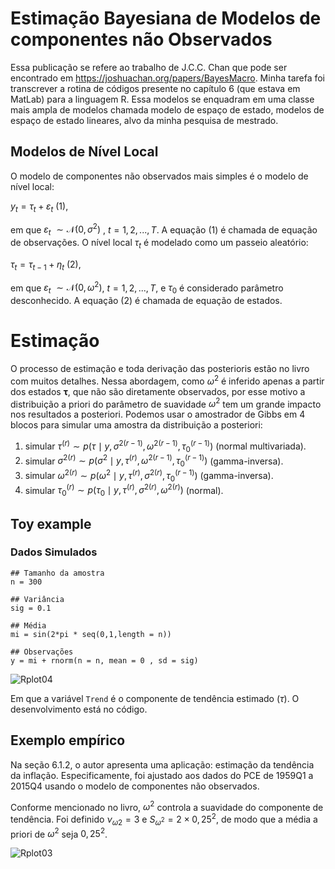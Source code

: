 # Estimação Bayesiana de Modelos de componentes não Observados

  Essa publicação se refere ao trabalho de J.C.C. Chan que pode ser encontrado em https://joshuachan.org/papers/BayesMacro. Minha tarefa foi transcrever a rotina de códigos presente no capítulo 6 (que estava em MatLab) para a linguagem R. Essa modelos se enquadram em uma classe mais ampla de modelos chamada modelo de espaço de estado, modelos de espaço de estado lineares, alvo da minha pesquisa de mestrado.
## Modelos de Nível Local
O modelo de componentes não observados mais simples é o modelo de nível local:

$y_t=\tau_t+\varepsilon_t$ (1), 

em que  $\varepsilon_t$ $\sim\mathcal{N}(0,\sigma^2)$ , $t=1,2,...,T$. A equação (1) é chamada de equação de observações. O nível local $\tau_t$ é modelado como um passeio aleatório: 

$\tau_t =\tau_{t-1}+\eta_t$ (2),   

em que $\varepsilon_t$ $\sim \mathcal{N}(0,\omega^2)$,  $t=1,2,...,T$, e $\tau_0$ é considerado parâmetro desconhecido. A equação (2) é chamada de equação de estados.

# Estimação
O processo de estimação e toda derivação das posterioris estão no livro com muitos detalhes. Nessa abordagem, como $\omega^2$ é inferido apenas a partir dos estados $\boldsymbol{\tau}$, que não são diretamente observados, por esse motivo a distribuição a priori do parâmetro de suavidade $\omega^2$ tem um grande impacto nos resultados a posteriori. Podemos usar o amostrador de Gibbs em 4 blocos para simular uma amostra da distribuição a posteriori:

1. simular $\tau^{(r)} \sim p(\tau \mid y, \sigma^{2(r-1)}, \omega^{2(r-1)}, \tau_0^{(r-1)})$ (normal multivariada).
2. simular $\sigma^{2(r)} \sim p(\sigma^2 \mid y, \tau^{(r)}, \omega^{2(r-1)}, \tau_0^{(r-1)})$  (gamma-inversa).
3. simular $\omega^{2(r)} \sim p(\omega^2 \mid y, \tau^{(r)}, \sigma^{2(r)}, \tau_0^{(r-1)})$ (gamma-inversa).
4. simular $\tau_0^{(r)} \sim p(\tau_0 \mid y, \tau^{(r)}, \sigma^{2(r)}, \omega^{2(r)})$ (normal).

## Toy example
### Dados Simulados

```
## Tamanho da amostra
n = 300

## Variância
sig = 0.1

## Média 
mi = sin(2*pi * seq(0,1,length = n))

## Observações
y = mi + rnorm(n = n, mean = 0 , sd = sig)
```
![Rplot04](https://github.com/user-attachments/assets/309dcb4b-f887-4895-804f-1307a3fb59c0)

Em que a variável `Trend` é o componente de tendência estimado ($\tau$). O desenvolvimento está no código.


## Exemplo empírico

  Na seção 6.1.2, o autor apresenta uma aplicação: estimação da tendência da inflação. Especificamente, foi ajustado aos dados do PCE de 1959Q1 a 2015Q4 usando o modelo de componentes não observados.

Conforme mencionado no livro, $ω^2$ controla a suavidade do componente de tendência. Foi definido $ν_{ω2} = 3$ e $S_{ω^2} = 2 \times 0,25^2$, de modo que a média a priori de $ω^2$ seja $0,25^2$. 

![Rplot03](https://github.com/user-attachments/assets/811d877a-cc59-49cf-a12f-fe392bb10778)

